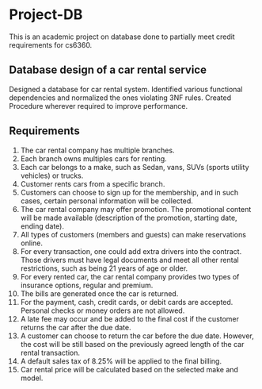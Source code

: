# Project-DB

This is an academic project on database done to partially meet credit requirements for cs6360.

## Database design of a car rental service
Designed a database for car rental system. Identified various functional dependencies and normalized the ones violating 3NF rules. Created Procedure wherever required to improve performance.

## Requirements

1. The car rental company has multiple branches. 
2. Each branch owns multiples cars for renting.
3. Each car belongs to a make, such as Sedan, vans, SUVs (sports utility vehicles) or trucks. 
4. Customer rents cars from a specific branch.
5. Customers can choose to sign up for the membership, and in such cases, certain personal information will be collected.
6. The car rental company may offer promotion. The promotional content will be made available (description of the promotion, starting date, ending date).
7. All types of customers (members and guests) can make reservations online.
8. For every transaction, one could add extra drivers into the contract. Those drivers must have legal documents and meet all other rental restrictions, such as being 21 years of age or older.
9. For every rented car, the car rental company provides two types of insurance options, regular and premium.
10. The bills are generated once the car is returned.
11. For the payment, cash, credit cards, or debit cards are accepted. Personal checks or money orders are not allowed.
12. A late fee may occur and be added to the final cost if the customer returns the car after the due date. 
13. A customer can choose to return the car before the due date. However, the cost will be still based on the previously agreed length of the car rental transaction.
14. A default sales tax of 8.25% will be applied to the final billing.
15. Car rental price will be calculated based on the selected make and model.
